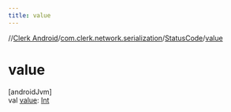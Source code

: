 ```yaml
---
title: value
---
```

//[Clerk Android](../../../index.html)/[com.clerk.network.serialization](../index.html)/[StatusCode](index.html)/[value](value.html)



# value



[androidJvm]\
val [value](value.html): [Int](https://kotlinlang.org/api/latest/jvm/stdlib/kotlin-stdlib/kotlin/-int/index.html)




